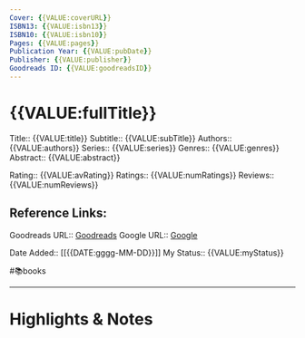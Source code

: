 ```yaml
---
Cover: {{VALUE:coverURL}}
ISBN13: {{VALUE:isbn13}}
ISBN10: {{VALUE:isbn10}}
Pages: {{VALUE:pages}}
Publication Year: {{VALUE:pubDate}}
Publisher: {{VALUE:publisher}}
Goodreads ID: {{VALUE:goodreadsID}}
---
```

# {{VALUE:fullTitle}}

Title:: {{VALUE:title}}
Subtitle:: {{VALUE:subTitle}}
Authors:: {{VALUE:authors}}
Series:: {{VALUE:series}}
Genres:: {{VALUE:genres}}
Abstract:: {{VALUE:abstract}}

Rating:: {{VALUE:avRating}}
Ratings:: {{VALUE:numRatings}}
Reviews:: {{VALUE:numReviews}}

## Reference Links:
Goodreads URL:: [Goodreads]({{VALUE:goodreadsURL}})
Google URL:: [Google]({{VALUE:googleURL}})


Date Added:: [[{{DATE:gggg-MM-DD}}]]
My Status:: {{VALUE:myStatus}}

#📚books

---
# Highlights & Notes